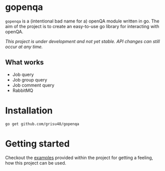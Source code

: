 # gopenqa

`gopenqa` is a (intentional bad name for a) openQA module written in go.
The aim of the project is to create an easy-to-use go library for interacting with openQA.

*This project is under development and not yet stable. API changes can still occur at any time.*

## What works

* Job query
* Job group query
* Job comment query
* RabbitMQ

# Installation

    go get github.com/grisu48/gopenqa

# Getting started

Checkout the [examples](examples) provided within the project for getting a feeling, how this project can be used.

